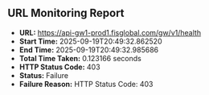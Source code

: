 ## URL Monitoring Report

- **URL:** https://api-gw1-prod1.fisglobal.com/gw/v1/health
- **Start Time:** 2025-09-19T20:49:32.862520
- **End Time:** 2025-09-19T20:49:32.985686
- **Total Time Taken:** 0.123166 seconds
- **HTTP Status Code:** 403
- **Status:** Failure
- **Failure Reason:** HTTP Status Code: 403
